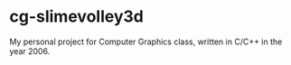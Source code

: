 cg-slimevolley3d
================

My personal project for Computer Graphics class, written in C/C++ in the year 2006.
